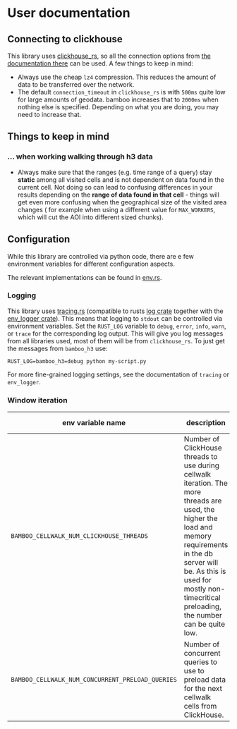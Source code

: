 # User documentation

## Connecting to clickhouse

This library uses [clickhouse_rs](https://github.com/suharev7/clickhouse-rs), so all the connection options
from [the documentation there](https://docs.rs/clickhouse-rs/1.0.0-alpha.1/clickhouse_rs/index.html#dns)
can be used. A few things to keep in mind:

* Always use the cheap `lz4` compression. This reduces the amount of data to be transferred over the network.
* The default `connection_timeout` in `clickhouse_rs` is with `500ms` quite low for large amounts of geodata. bamboo
  increases that to `2000ms` when nothing else is specified. Depending on what you are doing, you may need to increase
  that.

## Things to keep in mind

### ... when working walking through h3 data

* Always make sure that the ranges (e.g. time range of a query) stay **static** among all visited cells and is not dependent
  on data found in the current cell. Not doing so can lead to confusing differences in your results depending on the **range of
  data found in that cell** - things will get even more confusing when the geographical size of the visited area changes (
  for example when using a different value for `MAX_WORKERS`, which will cut the AOI into different sized chunks).


## Configuration

While this library are controlled via python code, there are e few environment variables for different configuration
aspects.

The relevant implementations can be found in [env.rs](src/env.rs).

### Logging

This library uses [tracing.rs](https://tracing.rs/tracing/) (compatible to
rusts [log crate](https://docs.rs/log/0.4.6/log/) together with
the [env_logger crate](https://docs.rs/env_logger/0.8.2/env_logger/)). This means that logging to `stdout` can be
controlled via environment variables. Set the `RUST_LOG` variable to `debug`, `error`, `info`, `warn`, or `trace` for
the corresponding log output. This will give you log messages from all libraries used, most of them will be
from `clickhouse_rs`. To just get the messages from `bamboo_h3` use:

```
RUST_LOG=bamboo_h3=debug python my-script.py
```

For more fine-grained logging settings, see the documentation of `tracing` or `env_logger`.

### Window iteration

| env variable name | description | default value |
| --- | --- | --- |
| `BAMBOO_CELLWALK_NUM_CLICKHOUSE_THREADS` | Number of ClickHouse threads to use during cellwalk iteration. The more threads are used, the higher the load and memory requirements in the db server will be. As this is used for mostly non-timecritical preloading, the number can be quite low. | 2 |
| `BAMBOO_CELLWALK_NUM_CONCURRENT_PRELOAD_QUERIES` | Number of concurrent queries to use to preload data for the next cellwalk cells from ClickHouse. | 3 |

